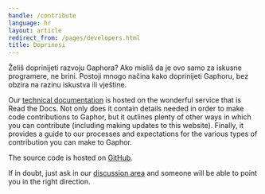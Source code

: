 ```yaml
---
handle: /contribute
language: hr
layout: article
redirect_from: /pages/developers.html
title: Doprinesi
---
```


Želiš doprinijeti razvoju Gaphora? Ako misliš da je ovo samo za iskusne
programere, ne brini. Postoji mnogo načina kako doprinijeti Gaphoru, bez
obzira na razinu iskustva ili vještine.

Our [technical documentation](https://gaphor.readthedocs.io) is hosted on
the wonderful service that is Read the Docs. Not only does it contain
details needed in order to make code contributions to Gaphor, but it
outlines plenty of other ways in which you can contribute (including making
updates to this website). Finally, it provides a guide to our processes and
expectations for the various types of contribution you can make to Gaphor.

The source code is hosted on [GitHub](https://github.com/gaphor/gaphor).

If in doubt, just ask in our <a href="../discuss">discussion area</a> and
someone will be able to point you in the right direction.
